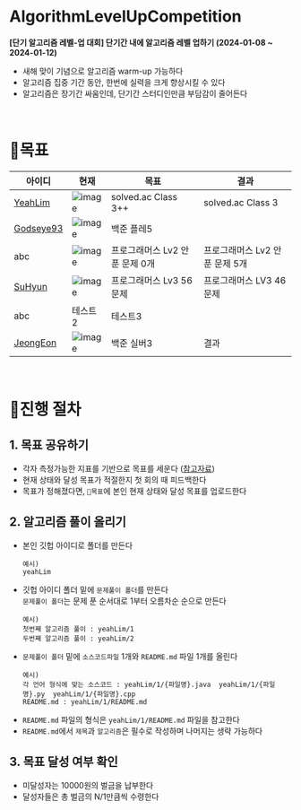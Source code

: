 # AlgorithmLevelUpCompetition
**[단기 알고리즘 레벨-업 대회] 단기간 내에 알고리즘 레벨 업하기 (2024-01-08 ~ 2024-01-12)**
- 새해 맞이 기념으로 알고리즘 warm-up 가능하다
- 알고리즘 집중 기간 동안, 한번에 실력을 크게 향상시킬 수 있다
- 알고리즘은 장기간 싸움인데, 단기간 스터디인만큼 부담감이 줄어든다

<br>

# 📌목표
|아이디|현재|목표|결과|
|------|---------|---|---|
|[YeahLim](https://github.com/YeahLim)|![image](https://github.com/YeahLim/AlgorithmLevelUpCompetition/assets/80014833/7b923f6d-6078-4109-bc19-db1ab25eb7bb)|solved.ac Class 3++|solved.ac Class 3
|[Godseye93](https://github.com/Godseye93)|![image](https://github.com/YeahLim/AlgorithmLevelUpCompetition/assets/80014833/42a0347b-1b0d-405e-8bea-92a3f012da26)|백준 플레5|
|abc|![image](https://github.com/YeahLim/AlgorithmLevelUpCompetition/assets/80014833/06cb75ad-d25e-40fd-adab-fb5867b1bc77)|프로그래머스 Lv2 안 푼 문제 0개|프로그래머스 Lv2 안 푼 문제 5개 
|[SuHyun](https://github.com/khnemu11)|![image](https://github.com/YeahLim/AlgorithmLevelUpCompetition/assets/37679352/6bf349b1-f1ab-4430-a79f-02c07d619585)|프로그래머스 Lv3 56문제|프로그래머스 LV3 46문제|
|abc|테스트2|테스트3|
|[JeongEon](https://github.com/JeongEon8)|![image](https://github.com/YeahLim/AlgorithmLevelUpCompetition/assets/113885866/548f14f1-91ac-4cef-bb5e-7b16b448a41b)|백준 실버3|결과|



<br>



# 📌진행 절차
## 1. 목표 공유하기
- 각자 측정가능한 지표를 기반으로 목표를 세운다 ([참고자료](https://namu.wiki/w/solved.ac))
- 현재 상태와 달성 목표가 적절한지 첫 회의 때 피드백한다
- 목표가 정해졌다면, `📌목표`에 본인 현재 상태와 달성 목표를 업로드한다

## 2. 알고리즘 풀이 올리기
- 본인 깃헙 아이디로 폴더를 만든다
  ```
  예시)
  yeahLim
  ```
- 깃헙 아이디 폴더 밑에 `문제풀이 폴더`를 만든다 <br>
  `문제풀이 폴더`는 문제 푼 순서대로 1부터 오름차순 순으로 만든다
  ```
  예시)
  첫번째 알고리즘 풀이 : yeahLim/1
  두번째 알고리즘 풀이 : yeahLim/2
  ```
- `문제풀이 폴더` 밑에 `소스코드파일` 1개와 `README.md` 파일 1개를 올린다
  ```
  예시)
  각 언어 형식에 맞는 소스코드 : yeahLim/1/{파일명}.java  yeahLim/1/{파일명}.py  yeahLim/1/{파일명}.cpp
  README.md : yeahLim/1/README.md
  ```
- `README.md` 파일의 형식은 `yeahLim/1/README.md` 파일을 참고한다
- `README.md`에서 `제목`과 `알고리즘`은 필수로 작성하며 나머지는 생략 가능하다

## 3. 목표 달성 여부 확인
- 미달성자는 10000원의 벌금을 납부한다
- 달성자들은 총 벌금의 N/1만큼씩 수령한다

